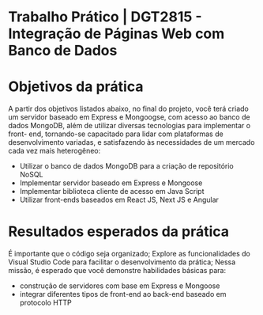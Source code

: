 # Trabalho Prático | DGT2815 - Integração de Páginas Web com Banco de Dados

# Objetivos da prática

A partir dos objetivos listados abaixo, no final do projeto,
você terá criado um servidor baseado em Express e
Mongoogse, com acesso ao banco de dados MongoDB, além
de utilizar diversas tecnologias para implementar o front-
end, tornando-se capacitado para lidar com plataformas de
desenvolvimento variadas, e satisfazendo às necessidades
de um mercado cada vez mais heterogêneo:

* Utilizar o banco de dados MongoDB para a criação de repositório NoSQL
* Implementar servidor baseado em Express e Mongoose
* Implementar biblioteca cliente de acesso em Java Script
* Utilizar front-ends baseados em React JS, Next JS e Angular


# Resultados esperados da prática

É importante que o código seja organizado;
Explore as funcionalidades do Visual Studio Code para
facilitar o desenvolvimento da prática;
Nessa missão, é esperado que você demonstre
habilidades básicas para:
* construção de servidores com base em Express e Mongoose
* integrar diferentes tipos de front-end ao back-end baseado em protocolo HTTP
